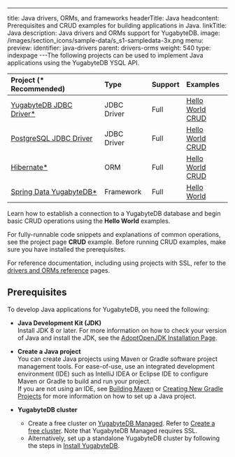 ---
title: Java drivers, ORMs, and frameworks
headerTitle: Java
headcontent: Prerequisites and CRUD examples for building applications in Java.
linkTitle: Java
description: Java drivers and ORMs support for YugabyteDB.
image: /images/section_icons/sample-data/s_s1-sampledata-3x.png
menu:
  preview:
    identifier: java-drivers
    parent: drivers-orms
    weight: 540
type: indexpage
---The following projects can be used to implement Java applications using the YugabyteDB YSQL API.

| Project (* Recommended) | Type | Support | Examples |
| :------ | :--- | :------ | :------- |
| [YugabyteDB JDBC Driver*](yugabyte-jdbc) | JDBC Driver | Full | [Hello World](/preview/quick-start/build-apps/java/ysql-yb-jdbc) <br />[CRUD](yugabyte-jdbc) |
| [PostgreSQL JDBC Driver](/preview/reference/drivers/java/postgres-jdbc-reference/) | JDBC Driver | Full | [Hello World](/preview/quick-start/build-apps/java/ysql-jdbc) <br />[CRUD](postgres-jdbc)|
| [Hibernate*](hibernate) | ORM |  Full | [Hello World](/preview/quick-start/build-apps/java/ysql-hibernate) <br />[CRUD](hibernate/#working-with-domain-objects) |
| [Spring Data YugabyteDB*](/preview/integrations/spring-framework/sdyb/) | Framework |  Full | [Hello World](/preview/quick-start/build-apps/java/ysql-sdyb) |

Learn how to establish a connection to a YugabyteDB database and begin basic CRUD operations using the **Hello World** examples.

For fully-runnable code snippets and explanations of common operations, see the project page **CRUD** example. Before running CRUD examples, make sure you have installed the prerequisites.

For reference documentation, including using projects with SSL, refer to the [drivers and ORMs reference](../../reference/drivers/java/yugabyte-jdbc-reference/) pages.

## Prerequisites

To develop Java applications for YugabyteDB, you need the following:

- **Java Development Kit (JDK)**\
  Install JDK 8 or later. For more information on how to check your version of Java and install the JDK, see the [AdoptOpenJDK Installation Page](https://adoptopenjdk.net/installation.html).

- **Create a Java project**\
  You can create Java projects using Maven or Gradle software project management tools. For ease-of-use, use an integrated development environment (IDE) such as IntelliJ IDEA or Eclipse IDE to configure Maven or Gradle to build and run your project.\
  If you are not using an IDE, see [Building Maven](https://maven.apache.org/guides/development/guide-building-maven.html) or [Creating New Gradle Projects](https://docs.gradle.org/current/samples/sample_building_java_applications.html) for more information on how to set up a Java project.

- **YugabyteDB cluster**
  - Create a free cluster on [YugabyteDB Managed](https://www.yugabyte.com/cloud/). Refer to [Create a free cluster](../../yugabyte-cloud/cloud-basics/create-clusters-free/). Note that YugabyteDB Managed requires SSL.
  - Alternatively, set up a standalone YugabyteDB cluster by following the steps in [Install YugabyteDB](/preview/quick-start/install/macos).

<!-- ## Learn More

- Learn about configuring load balancing options present in YugabyteDB JDBC Driver in [YugabyteDB JDBC reference section](/preview/reference/drivers/java/yugabyte-jdbc-reference/#load-balancing).
- Learn how to [develop Spring Boot Applications using Spring Data YugabyteDB project](/preview/integrations/spring-framework/sdyb/). -->
